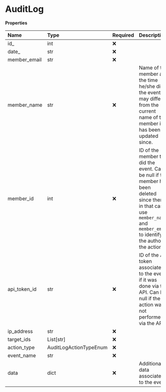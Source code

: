 # AuditLog

**Properties**

| Name         | Type                   | Required | Description                                                                                                                                                                         |
| :----------- | :--------------------- | :------- | :---------------------------------------------------------------------------------------------------------------------------------------------------------------------------------- |
| id\_         | int                    | ❌       |                                                                                                                                                                                     |
| date\_       | str                    | ❌       |                                                                                                                                                                                     |
| member_email | str                    | ❌       |                                                                                                                                                                                     |
| member_name  | str                    | ❌       | Name of the member at the time he/she did the event. It may differ from the current name of the member if it has been updated since.                                                |
| member_id    | int                    | ❌       | ID of the member that did the event. Can be null if the member has been deleted since then: in that case use `member_name` and `member_email` to identify the author of the action. |
| api_token_id | str                    | ❌       | ID of the API token associated to the event if it was done via the API. Can be null if the action was not performed via the API.                                                    |
| ip_address   | str                    | ❌       |                                                                                                                                                                                     |
| target_ids   | List[str]              | ❌       |                                                                                                                                                                                     |
| action_type  | AuditLogActionTypeEnum | ❌       |                                                                                                                                                                                     |
| event_name   | str                    | ❌       |                                                                                                                                                                                     |
| data         | dict                   | ❌       | Additional data associated to the event.                                                                                                                                            |

<!-- This file was generated by liblab | https://liblab.com/ -->
